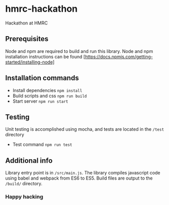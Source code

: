 # hmrc-hackathon
Hackathon at HMRC

## Prerequisites
Node and npm are required to build and run this library. Node and npm installation
instructions can be found [https://docs.npmjs.com/getting-started/installing-node]

## Installation commands
- Install dependencies `npm install`
- Build scripts and css `npm run build`
- Start server `npm run start`

## Testing
Unit testing is accomplished using mocha, and tests are located in the `/test` directory
- Test command `npm run test`

## Additional info
Library entry point is in `/src/main.js`. The library compiles javascript code using
babel and webpack from ES6 to ES5. Build files are output to the `/build/` directory.

### Happy hacking
